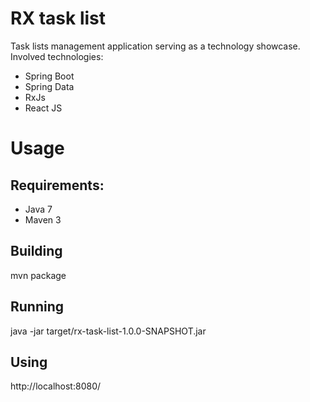# RX task list
Task lists management application serving as a technology showcase. Involved technologies:

* Spring Boot
* Spring Data
* RxJs
* React JS

# Usage
## Requirements:

* Java 7
* Maven 3

## Building
mvn package

## Running
java -jar target/rx-task-list-1.0.0-SNAPSHOT.jar

## Using
http://localhost:8080/
